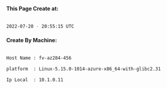 
   
#### This Page Create at:

```bash

2022-07-20 - 20:55:15 UTC

```

#### Create By Machine:

```bash

Host Name : fv-az284-456

platform  : Linux-5.15.0-1014-azure-x86_64-with-glibc2.31

Ip Local  : 10.1.0.11

```

